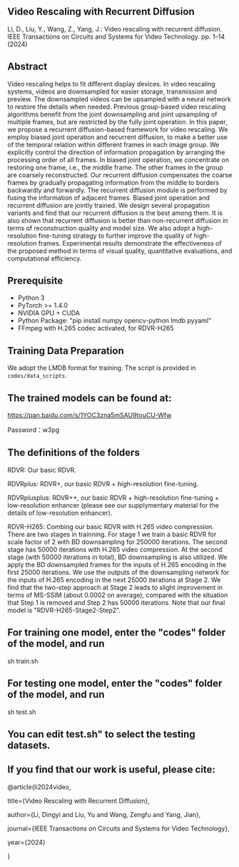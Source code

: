 ## Video Rescaling with Recurrent Diffusion
Li, D., Liu, Y., Wang, Z., Yang, J.: Video rescaling with recurrent diffusion. IEEE Transactions on Circuits and Systems for Video Technology. pp. 1–14 (2024)

## Abstract
Video rescaling helps to fit different display devices. In video rescaling systems, videos are downsampled for easier storage, transmission and preview. The downsampled videos can be upsampled with a neural network to restore the details when needed. Previous group-based video rescaling algorithms benefit from the joint downsampling and joint upsampling of multiple frames, but are restricted by the fully joint operation. In this paper, we propose a recurrent diffusion-based framework for video rescaling. We employ biased joint operation and recurrent diffusion, to make a better use of the temporal relation within different frames in each image group. We explicitly control the direction of information propagation by arranging the processing order of all frames. In biased joint operation, we concentrate on restoring one frame, i.e., the middle frame. The other frames in the group are coarsely reconstructed. Our recurrent diffusion compensates the coarse frames by gradually propagating information from the middle to borders backwardly and forwardly. The recurrent diffusion module is performed by fusing the information of adjacent frames. Biased joint operation and recurrent diffusion are jointly trained. We design several propagation variants and find that our recurrent diffusion is the best among them. It is also shown that recurrent diffusion is better than non-recurrent diffusion in terms of reconstruction quality and model size. We also adopt a high-resolution fine-tuning strategy to further improve the quality of high-resolution frames. Experimental results demonstrate the effectiveness of the proposed method in terms of visual quality, quantitative evaluations, and computational efficiency.

## Prerequisite
- Python 3
- PyTorch >= 1.4.0
- NVIDIA GPU + CUDA
- Python Package: "pip install numpy opencv-python lmdb pyyaml"
- FFmpeg with H.265 codec activated, for RDVR-H265

## Training Data Preparation
We adopt the LMDB format for training. The script is provided in `codes/data_scripts`.

## The trained models can be found at:

https://pan.baidu.com/s/1YOC3zna5mSAU9touCU-Wfw

Password：w3pg

## The definitions of the folders

RDVR: Our basic RDVR.

RDVRplus: RDVR+, our basic RDVR + high-resolution fine-tuning.

RDVRplusplus: RDVR++, our basic RDVR + high-resolution fine-tuning + low-resolution enhancer (please see our supplymentary material for the details of low-resolution enhancer).

RDVR-H265: Combing our basic RDVR with H.265 video compression. There are two stages in trainning. For stage 1 we train a basic RDVR for scale factor of 2 with BD downsampling for 250000 iterations. The second stage has 50000 iterations with H.265 video compression. At the second stage (with 50000 iterations in total), BD downsampling is also utilized. We apply the BD downsampled frames for the inputs of H.265 encoding in the first 25000 iterations. We use the outputs of the downsampling network for the inputs of H.265 encoding in the next 25000 iterations at Stage 2. We find that the two-step approach at Stage 2 leads to slight improvement in terms of MS-SSIM (about 0.0002 on average), compared with the situation that Step 1 is removed and Step 2 has 50000 iterations. Note that our final model is "RDVR-H265-Stage2-Step2".

## For training one model, enter the "codes" folder of the model, and run

sh train.sh

## For testing one model, enter the "codes" folder of the model, and run

sh test.sh

## You can edit test.sh" to select the testing datasets.

## If you find that our work is useful, please cite:

@article{li2024video,

  title={Video Rescaling with Recurrent Diffusion},
  
  author={Li, Dingyi and Liu, Yu and Wang, Zengfu and Yang, Jian},
  
  journal={IEEE Transactions on Circuits and Systems for Video Technology},
  
  year={2024}
  
}
